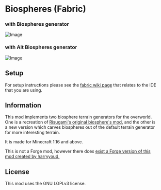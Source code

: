 # Biospheres (Fabric)

### with Biospheres generator
![Image](https://cdn.discordapp.com/attachments/507982666755473427/875757544432357466/2021-08-13_11.05.39.png)
### with Alt Biospheres generator
![Image](https://i.imgur.com/KmHU2za.png)

## Setup

For setup instructions please see the [fabric wiki page](https://fabricmc.net/wiki/tutorial:setup) that relates to the IDE that you are using.

## Information

This mod implements two biosphere terrain generators for the overworld. One is a recreation of [Risugami's original biosphere's mod](https://www.minecraftforum.net/forums/mapping-and-modding-java-edition/minecraft-mods/1272333-risugamis-mods-updated), and the other is a new version which carves biospheres out of the default terrain generator for more interesting terrain.

It is made for Minecraft 1.16 and above.

This is not a Forge mod, however there does [exist a Forge version of this mod created by harryyoud.](https://github.com/harryyoud/biospheres)

## License

This mod uses the GNU LGPLv3 license.
